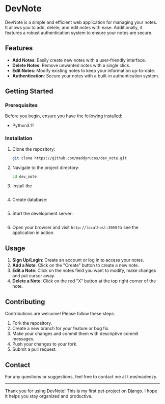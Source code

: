 # DevNote

DevNote is a simple and efficient web application for managing your notes. It allows you to add, delete, and edit notes with ease. Additionally, it features a robust authentication system to ensure your notes are secure.

## Features

- **Add Notes**: Easily create new notes with a user-friendly interface.
- **Delete Notes**: Remove unwanted notes with a single click.
- **Edit Notes**: Modify existing notes to keep your information up-to-date.
- **Authentication**: Secure your notes with a built-in authentication system.

## Getting Started

### Prerequisites

Before you begin, ensure you have the following installed:

- Python3.11

### Installation

1. Clone the repository:
   ```sh
   git clone https://github.com/maddyrucos/dev_note.git
   ```

2. Navigate to the project directory:
   ```sh
   cd dev_note
   ```

3. Install the 
   ```pip install -r requirements.txt
   ```
4. Create database:
   ```python3 manage.py migrate
   ```
5. Start the development server:
   ```python3 manage.py runserver:3000
   ```
6. Open your browser and visit `http://localhost:3000` to see the application in action.

## Usage

1. **Sign Up/Login**: Create an account or log in to access your notes.
2. **Add a Note**: Click on the "Create" button to create a new note.
3. **Edit a Note**: Click on the notes field you want to modify, make changes and put cursor away.
4. **Delete a Note**: Click on the red "X" button at the top right corner of the note.

## Contributing

Contributions are welcome! Please follow these steps:

1. Fork the repository.
2. Create a new branch for your feature or bug fix.
3. Make your changes and commit them with descriptive commit messages.
4. Push your changes to your fork.
5. Submit a pull request.

## Contact

For any questions or suggestions, feel free to contact me at t.me/madeezy.

---

Thank you for using DevNote! This is my first pet-project on Django. I hope it helps you stay organized and productive.
